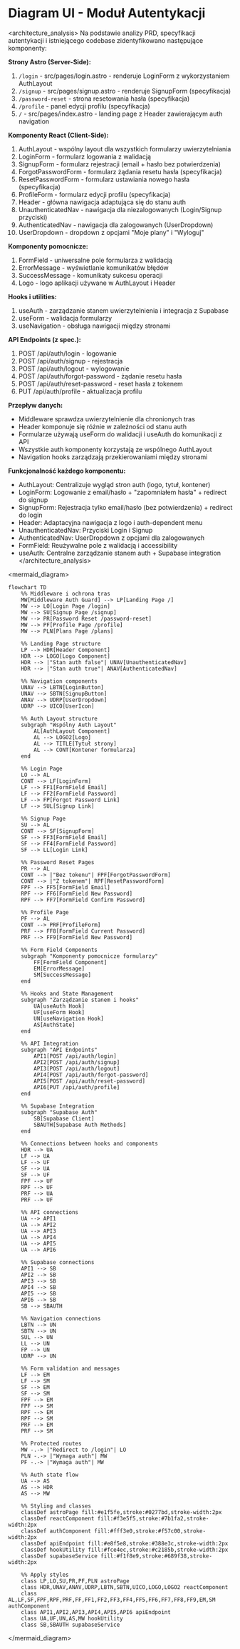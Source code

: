 # Diagram UI - Moduł Autentykacji

<architecture_analysis>
Na podstawie analizy PRD, specyfikacji autentykacji i istniejącego codebase zidentyfikowano następujące komponenty:

**Strony Astro (Server-Side):**
1. `/login` - src/pages/login.astro - renderuje LoginForm z wykorzystaniem AuthLayout
2. `/signup` - src/pages/signup.astro - renderuje SignupForm (specyfikacja)
3. `/password-reset` - strona resetowania hasła (specyfikacja)
4. `/profile` - panel edycji profilu (specyfikacja)
5. `/` - src/pages/index.astro - landing page z Header zawierającym auth navigation

**Komponenty React (Client-Side):**
1. AuthLayout - wspólny layout dla wszystkich formularzy uwierzytelniania
2. LoginForm - formularz logowania z walidacją
3. SignupForm - formularz rejestracji (email + hasło bez potwierdzenia)
4. ForgotPasswordForm - formularz żądania resetu hasła (specyfikacja)
5. ResetPasswordForm - formularz ustawiania nowego hasła (specyfikacja)
6. ProfileForm - formularz edycji profilu (specyfikacja)
7. Header - główna nawigacja adaptująca się do stanu auth
8. UnauthenticatedNav - nawigacja dla niezalogowanych (Login/Signup przyciski)
9. AuthenticatedNav - nawigacja dla zalogowanych (UserDropdown)
10. UserDropdown - dropdown z opcjami "Moje plany" i "Wyloguj"

**Komponenty pomocnicze:**
1. FormField - uniwersalne pole formularza z walidacją
2. ErrorMessage - wyświetlanie komunikatów błędów
3. SuccessMessage - komunikaty sukcesu operacji
4. Logo - logo aplikacji używane w AuthLayout i Header

**Hooks i utilities:**
1. useAuth - zarządzanie stanem uwierzytelnienia i integracja z Supabase
2. useForm - walidacja formularzy
3. useNavigation - obsługa nawigacji między stronami

**API Endpoints (z spec.):**
1. POST /api/auth/login - logowanie
2. POST /api/auth/signup - rejestracja
3. POST /api/auth/logout - wylogowanie
4. POST /api/auth/forgot-password - żądanie resetu hasła
5. POST /api/auth/reset-password - reset hasła z tokenem
6. PUT /api/auth/profile - aktualizacja profilu

**Przepływ danych:**
- Middleware sprawdza uwierzytelnienie dla chronionych tras
- Header komponuje się różnie w zależności od stanu auth
- Formularze używają useForm do walidacji i useAuth do komunikacji z API
- Wszystkie auth komponenty korzystają ze wspólnego AuthLayout
- Navigation hooks zarządzają przekierowaniami między stronami

**Funkcjonalność każdego komponentu:**
- AuthLayout: Centralizuje wygląd stron auth (logo, tytuł, kontener)
- LoginForm: Logowanie z email/hasło + "zapomniałem hasła" + redirect do signup
- SignupForm: Rejestracja tylko email/hasło (bez potwierdzenia) + redirect do login
- Header: Adaptacyjna nawigacja z logo i auth-dependent menu
- UnauthenticatedNav: Przyciski Login i Signup
- AuthenticatedNav: UserDropdown z opcjami dla zalogowanych
- FormField: Reużywalne pole z walidacją i accessibility
- useAuth: Centralne zarządzanie stanem auth + Supabase integration
</architecture_analysis>

<mermaid_diagram>
```mermaid
flowchart TD
    %% Middleware i ochrona tras
    MW[Middleware Auth Guard] --> LP[Landing Page /]
    MW --> LO[Login Page /login]
    MW --> SU[Signup Page /signup]
    MW --> PR[Password Reset /password-reset]
    MW --> PF[Profile Page /profile]
    MW --> PLN[Plans Page /plans]
    
    %% Landing Page structure
    LP --> HDR[Header Component]
    HDR --> LOGO[Logo Component]
    HDR --> |"Stan auth false"| UNAV[UnauthenticatedNav]
    HDR --> |"Stan auth true"| ANAV[AuthenticatedNav]
    
    %% Navigation components
    UNAV --> LBTN[LoginButton]
    UNAV --> SBTN[SignupButton]
    ANAV --> UDRP[UserDropdown]
    UDRP --> UICO[UserIcon]
    
    %% Auth Layout structure
    subgraph "Wspólny Auth Layout"
        AL[AuthLayout Component]
        AL --> LOGO2[Logo]
        AL --> TITLE[Tytuł strony]
        AL --> CONT[Kontener formularza]
    end
    
    %% Login Page
    LO --> AL
    CONT --> LF[LoginForm]
    LF --> FF1[FormField Email]
    LF --> FF2[FormField Password]
    LF --> FP[Forgot Password Link]
    LF --> SUL[Signup Link]
    
    %% Signup Page
    SU --> AL
    CONT --> SF[SignupForm]
    SF --> FF3[FormField Email]
    SF --> FF4[FormField Password]
    SF --> LL[Login Link]
    
    %% Password Reset Pages
    PR --> AL
    CONT --> |"Bez tokenu"| FPF[ForgotPasswordForm]
    CONT --> |"Z tokenem"| RPF[ResetPasswordForm]
    FPF --> FF5[FormField Email]
    RPF --> FF6[FormField New Password]
    RPF --> FF7[FormField Confirm Password]
    
    %% Profile Page
    PF --> AL
    CONT --> PRF[ProfileForm]
    PRF --> FF8[FormField Current Password]
    PRF --> FF9[FormField New Password]
    
    %% Form Field Components
    subgraph "Komponenty pomocnicze formularzy"
        FF[FormField Component]
        EM[ErrorMessage]
        SM[SuccessMessage]
    end
    
    %% Hooks and State Management
    subgraph "Zarządzanie stanem i hooks"
        UA[useAuth Hook]
        UF[useForm Hook]
        UN[useNavigation Hook]
        AS[AuthState]
    end
    
    %% API Integration
    subgraph "API Endpoints"
        API1[POST /api/auth/login]
        API2[POST /api/auth/signup]  
        API3[POST /api/auth/logout]
        API4[POST /api/auth/forgot-password]
        API5[POST /api/auth/reset-password]
        API6[PUT /api/auth/profile]
    end
    
    %% Supabase Integration
    subgraph "Supabase Auth"
        SB[Supabase Client]
        SBAUTH[Supabase Auth Methods]
    end
    
    %% Connections between hooks and components
    HDR --> UA
    LF --> UA
    LF --> UF
    SF --> UA
    SF --> UF
    FPF --> UF
    RPF --> UF
    PRF --> UA
    PRF --> UF
    
    %% API connections
    UA --> API1
    UA --> API2
    UA --> API3
    UA --> API4
    UA --> API5
    UA --> API6
    
    %% Supabase connections
    API1 --> SB
    API2 --> SB
    API3 --> SB
    API4 --> SB
    API5 --> SB
    API6 --> SB
    SB --> SBAUTH
    
    %% Navigation connections
    LBTN --> UN
    SBTN --> UN
    SUL --> UN
    LL --> UN
    FP --> UN
    UDRP --> UN
    
    %% Form validation and messages
    LF --> EM
    LF --> SM
    SF --> EM
    SF --> SM
    FPF --> EM
    FPF --> SM
    RPF --> EM
    RPF --> SM
    PRF --> EM
    PRF --> SM
    
    %% Protected routes
    MW -.-> |"Redirect to /login"| LO
    PLN -.-> |"Wymaga auth"| MW
    PF -.-> |"Wymaga auth"| MW
    
    %% Auth state flow
    UA --> AS
    AS --> HDR
    AS --> MW
    
    %% Styling and classes
    classDef astroPage fill:#e1f5fe,stroke:#0277bd,stroke-width:2px
    classDef reactComponent fill:#f3e5f5,stroke:#7b1fa2,stroke-width:2px
    classDef authComponent fill:#fff3e0,stroke:#f57c00,stroke-width:2px
    classDef apiEndpoint fill:#e8f5e8,stroke:#388e3c,stroke-width:2px
    classDef hookUtility fill:#fce4ec,stroke:#c2185b,stroke-width:2px
    classDef supabaseService fill:#f1f8e9,stroke:#689f38,stroke-width:2px
    
    %% Apply styles
    class LP,LO,SU,PR,PF,PLN astroPage
    class HDR,UNAV,ANAV,UDRP,LBTN,SBTN,UICO,LOGO,LOGO2 reactComponent
    class AL,LF,SF,FPF,RPF,PRF,FF,FF1,FF2,FF3,FF4,FF5,FF6,FF7,FF8,FF9,EM,SM authComponent
    class API1,API2,API3,API4,API5,API6 apiEndpoint
    class UA,UF,UN,AS,MW hookUtility
    class SB,SBAUTH supabaseService
```
</mermaid_diagram> 